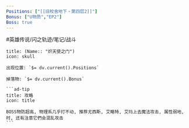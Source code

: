 ```yaml
---
Positions: ["[[旧校舍地下・第四层2]]"]
Bonus: ["U物质","EP2"]
Boss: true
---
```

#英雄传说/闪之轨迹/笔记/战斗
````ad-danger
title: (Name:: "炽天使之门")
icon: skull

出现位置: `$= dv.current().Positions`

掉落物: `$= dv.current().Bonus`

```ad-tip
title: 攻略
icon: title

BOSS物防超高, 物理系几乎打不动, 推荐尤西斯, 艾略特, 艾玛上去魔法攻击, 属性弱地, 时, 还有注意它們会混乱攻击
```

````
